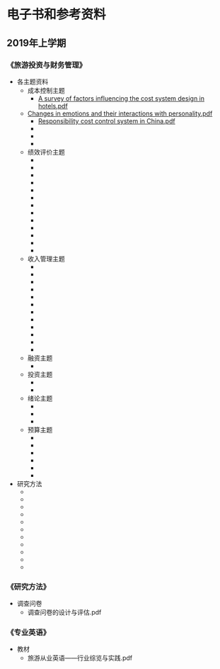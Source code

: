 # 电子书和参考资料

## 2019年上学期

### 《旅游投资与财务管理》

- 各主题资料
   - 成本控制主题
     - <a href="电子书和参考资料/2019年上学期/旅游投资与财务管理/各主题资料/成本控制主题/A survey of factors influencing the cost system design in hotels.pdf">A survey of factors influencing the cost system design in hotels.pdf</a>
  - <a href="电子书和参考资料/2019年上学期/旅游投资与财务管理/各主题资料/成本控制主题/Changes in emotions and their interactions with personality.pdf">Changes in emotions and their interactions with personality.pdf</a>
     - <a href="电子书和参考资料/2019年上学期/旅游投资与财务管理/各主题资料/成本控制主题/Responsibility cost control system in China.pdf">Responsibility cost control system in China.pdf</a>
     - <a href="电子书和参考资料/2019年上学期/旅游投资与财务管理/各主题资料/成本控制主题/"></a>
     - <a href="电子书和参考资料/2019年上学期/旅游投资与财务管理/各主题资料/成本控制主题/"></a>
     - <a href="电子书和参考资料/2019年上学期/旅游投资与财务管理/各主题资料/成本控制主题/"></a>
   - 绩效评价主题
     - []()
     - []()
     - []()
     - []()
     - []()
     - []()
     - []()
     - []()
     - []()
     - []()
     - []()
     - []()
     - []()
   - 收入管理主题
     - []()
     - []()
     - []()
     - []()
     - []()
     - []()
     - []()
     - []()
     - []()
     - []()
     - []()
     - []()
   - 融资主题
     - []()
   - 投资主题
     - []()
     - []()
   - 绪论主题
     - []()
     - []()
     - []()
   - 预算主题
     - []()
     - []()
     - []()
     - []()
     - []()
     - []()
- 研究方法
   - []()
   - []()
   - []()
   - []()
   - []()
   - []()
   - []()
   - []()
   - []()
   - []()
   - []()

### 《研究方法》

- 调查问卷
   - 调查问卷的设计与评估.pdf

### 《专业英语》

- 教材
   - 旅游从业英语——行业综览与实践.pdf